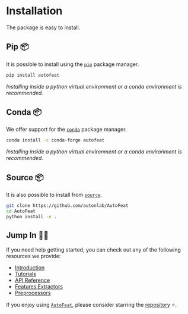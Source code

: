# Installation

The package is easy to install.

## Pip 📦

It is possible to install using the [`pip`](https://pip.pypa.io/en/stable/getting-started/) package manager.

```bash
pip install autofeat
```
*Installing inside a python virtual environment or a conda environment is recommended.*

## Conda 📦

We offer support for the [`conda`](https://docs.conda.io/en/latest/) package manager.

```bash
conda install -c conda-forge autofeat
```
*Installing inside a python virtual environment or a conda environment is recommended.*

## Source 📦

It is also possible to install from [`source`](https://github.com/autonlab/AutoFeat).

```bash
git clone https://github.com/autonlab/AutoFeat
cd AutoFeat
python install -e .
```

## Jump In 🏊‍♂️

If you need help getting started, you can check out any of the following resources we provide:

- [Introduction](introduction.md)
- [Tutorials](../tutorials/tutorials.md)
- [API Reference](../api/api.md)
- [Features Extractors](../api/features.md)
- [Preprocessors](../api/preprocess/preprocess.md)

If you enjoy using [`AutoFeat`](../index.md), please consider starring the [repository](https://github.com/autonlab/AutoFeat) ⭐️.